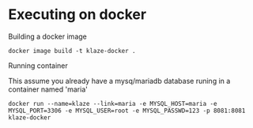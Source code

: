 # Executing on docker

Building a docker image
```shell script
docker image build -t klaze-docker .
```

Running container

This assume you already have a mysq/mariadb database runing in a container named 'maria'

```shell script
docker run --name=klaze --link=maria -e MYSQL_HOST=maria -e MYSQL_PORT=3306 -e MYSQL_USER=root -e MYSQL_PASSWD=123 -p 8081:8081 klaze-docker
```

